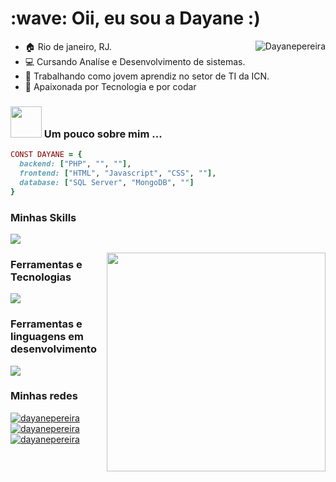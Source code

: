 <h1 align="left" id="macropower-title">:wave: Oii, eu sou a Dayane :)</h1>

<a href="#dereknguyen269-title">
  <img src="https://github-readme-stats.vercel.app/api/top-langs/?username=Dayanepereira&layout=donut&theme=catppuccin_mocha" alt="Dayanepereira" align="right" />
</a>

- :house: Rio de janeiro, RJ.
- :computer: Cursando Analíse e Desenvolvimento de sistemas.
- :handbag: Trabalhando como jovem aprendiz no setor de TI da ICN.
- :blue_heart:  Apaixonada por Tecnologia e por codar

### <img src="https://user-images.githubusercontent.com/74038190/216649426-0c2ee152-84d8-4707-85c4-27a378d2f78a.gif" width="50"> Um pouco sobre mim ... 

```ruby
CONST DAYANE = {
  backend: ["PHP", "", ""],
  frontend: ["HTML", "Javascript", "CSS", ""],
  database: ["SQL Server", "MongoDB", ""]
}
```

### Minhas Skills 

<p align="left">
  <a href="https://skillicons.dev">
    <img src="https://skillicons.dev/icons?i=html,css,javascript,php,vscode,git,github,mongodb" />
  </a>
</p>

<a>
  <img src="https://user-images.githubusercontent.com/74038190/212750996-938b257b-266c-45a7-9af7-655341c0f58b.gif" align="right" width="350" />
</a>

### Ferramentas e Tecnologias

<p align="left">
  <a href="https://skillicons.dev">
    <img src="https://skillicons.dev/icons?i=vscode,git,github,mongodb,discord" />
  </a>
</p>

### Ferramentas e linguagens em desenvolvimento

<p align="left">
  <a href="https://skillicons.dev">
    <img src="https://skillicons.dev/icons?i=react,nodejs,linux,redux,docker" />
  </a>
</p>

### Minhas redes

<p align="left">
  <a href="https://skillicons.dev">
    <img src="https://skillicons.dev/icons?i=linkedin" href="https://linkedin.com/in/Dayane-pereira" target="_blank" alt="dayanepereira"/>
    <img src="https://skillicons.dev/icons?i=instagram" href="https://instagram.com/iamdayanep" target="_blank" alt="dayanepereira"/>
    <img src="https://skillicons.dev/icons?i=gmail" href = "mailto:pdayane2734@gmail.com" target="_blank" alt="dayanepereira"/>
  </a>
